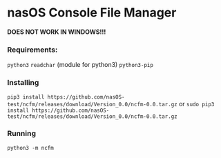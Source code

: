 # **nasOS Console File Manager**
**DOES NOT WORK IN WINDOWS!!!**
### Requirements:
`python3`
`readchar` (module for python3)
`python3-pip`
### Installing
`pip3 install https://github.com/nasOS-test/ncfm/releases/download/Version_0.0/ncfm-0.0.tar.gz`
or
`sudo pip3 install https://github.com/nasOS-test/ncfm/releases/download/Version_0.0/ncfm-0.0.tar.gz`
### Running
`python3 -m ncfm`
